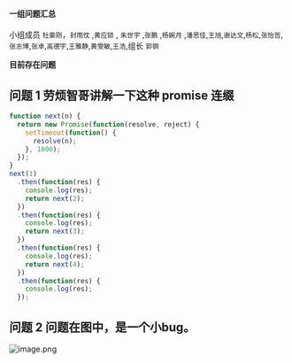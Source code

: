 #### 一组问题汇总

小组成员 `杜豪刚`，`封雨忱` ,`黄应锁` , `朱世宇` ,`张鹏` ,`杨婉月` ,`潘思佳`,`王旭`,`谢达文`,`杨松`,`张怡哲`,`张志博`,`张卓`,`高德宇`,`王雅静`,`黄雯敏`,`王浩`,组长 `郭钢`

**目前存在问题**

## 问题 1 劳烦智哥讲解一下这种 promise 连缀

```javascript
function next(n) {
  return new Promise(function(resolve, reject) {
    setTimeout(function() {
      resolve(n);
    }, 1000);
  });
}
next(1)
  .then(function(res) {
    console.log(res);
    return next(2);
  })
  .then(function(res) {
    console.log(res);
    return next(3);
  })
  .then(function(res) {
    console.log(res);
    return next(4);
  })
  .then(function(res) {
    console.log(res);
  });
```

## 问题 2  问题在图中，是一个小bug。

![image.png](https://upload-images.jianshu.io/upload_images/18300474-7af4628697d4862f.png?imageMogr2/auto-orient/strip%7CimageView2/2/w/1240)
